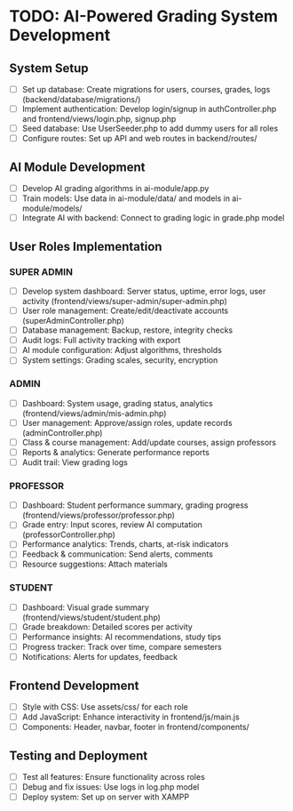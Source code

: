 # TODO: AI-Powered Grading System Development

## System Setup
- [ ] Set up database: Create migrations for users, courses, grades, logs (backend/database/migrations/)
- [ ] Implement authentication: Develop login/signup in authController.php and frontend/views/login.php, signup.php
- [ ] Seed database: Use UserSeeder.php to add dummy users for all roles
- [ ] Configure routes: Set up API and web routes in backend/routes/

## AI Module Development
- [ ] Develop AI grading algorithms in ai-module/app.py
- [ ] Train models: Use data in ai-module/data/ and models in ai-module/models/
- [ ] Integrate AI with backend: Connect to grading logic in grade.php model

## User Roles Implementation

### SUPER ADMIN
- [ ] Develop system dashboard: Server status, uptime, error logs, user activity (frontend/views/super-admin/super-admin.php)
- [ ] User role management: Create/edit/deactivate accounts (superAdminController.php)
- [ ] Database management: Backup, restore, integrity checks
- [ ] Audit logs: Full activity tracking with export
- [ ] AI module configuration: Adjust algorithms, thresholds
- [ ] System settings: Grading scales, security, encryption

### ADMIN
- [ ] Dashboard: System usage, grading status, analytics (frontend/views/admin/mis-admin.php)
- [ ] User management: Approve/assign roles, update records (adminController.php)
- [ ] Class & course management: Add/update courses, assign professors
- [ ] Reports & analytics: Generate performance reports
- [ ] Audit trail: View grading logs

### PROFESSOR
- [ ] Dashboard: Student performance summary, grading progress (frontend/views/professor/professor.php)
- [ ] Grade entry: Input scores, review AI computation (professorController.php)
- [ ] Performance analytics: Trends, charts, at-risk indicators
- [ ] Feedback & communication: Send alerts, comments
- [ ] Resource suggestions: Attach materials

### STUDENT
- [ ] Dashboard: Visual grade summary (frontend/views/student/student.php)
- [ ] Grade breakdown: Detailed scores per activity
- [ ] Performance insights: AI recommendations, study tips
- [ ] Progress tracker: Track over time, compare semesters
- [ ] Notifications: Alerts for updates, feedback

## Frontend Development
- [ ] Style with CSS: Use assets/css/ for each role
- [ ] Add JavaScript: Enhance interactivity in frontend/js/main.js
- [ ] Components: Header, navbar, footer in frontend/components/

## Testing and Deployment
- [ ] Test all features: Ensure functionality across roles
- [ ] Debug and fix issues: Use logs in log.php model
- [ ] Deploy system: Set up on server with XAMPP
